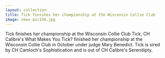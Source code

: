 ```yaml
---
layout: collection
title: Tick finishes her championship at the Wisconsin Collie Club
image: news-pic156.jpg
---
```

Tick finishes her championship at the Wisconsin Collie Club
 Tick, CH Calibre's What Makes You Tick? finished her championship at the Wisconsin Collie Club in October under judge Mary Benedict. Tick is sired by CH Camloch's Sophistication and is out of CH Calibre's Serendipty.
 
 

